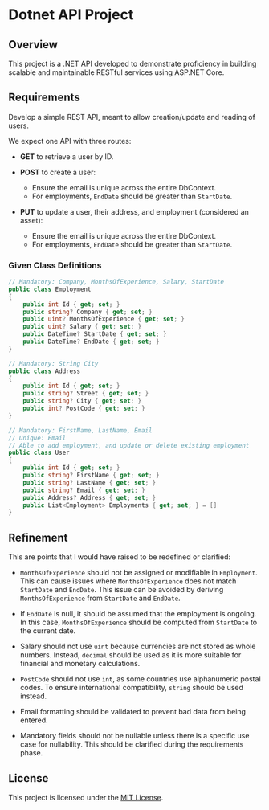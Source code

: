 # Dotnet API Project

## Overview
This project is a .NET API developed to demonstrate proficiency in building scalable and maintainable RESTful services using ASP.NET Core. 

## Requirements
Develop a simple REST API, meant to allow creation/update and reading of users.

We expect one API with three routes:
- **GET** to retrieve a user by ID.

- **POST** to create a user:
    - Ensure the email is unique across the entire DbContext.
    - For employments, `EndDate` should be greater than `StartDate`.

- **PUT** to update a user, their address, and employment (considered an asset):
    - Ensure the email is unique across the entire DbContext.
    - For employments, `EndDate` should be greater than `StartDate`.

### Given Class Definitions
```csharp
// Mandatory: Company, MonthsOfExperience, Salary, StartDate
public class Employment
{
    public int Id { get; set; }           
    public string? Company { get; set; }
    public uint? MonthsOfExperience { get; set; } 
    public uint? Salary { get; set; } 
    public DateTime? StartDate { get; set; } 
    public DateTime? EndDate { get; set; }
}

// Mandatory: String City
public class Address
{
    public int Id { get; set; }     
    public string? Street { get; set; }      
    public string? City { get; set; }
    public int? PostCode { get; set; }
}

// Mandatory: FirstName, LastName, Email
// Unique: Email
// Able to add employment, and update or delete existing employment
public class User
{
    public int Id { get; set; }
    public string? FirstName { get; set; }
    public string? LastName { get; set; } 
    public string? Email { get; set; } 
    public Address? Address { get; set; }
    public List<Employment> Employments { get; set; } = []
}
```

## Refinement
This are points that I would have raised to be redefined or clarified:

- `MonthsOfExperience` should not be assigned or modifiable in `Employment`. This can cause issues where `MonthsOfExperience` does not match `StartDate` and `EndDate`. This issue can be avoided by deriving `MonthsOfExperience` from `StartDate` and `EndDate`.

- If `EndDate` is null, it should be assumed that the employment is ongoing. In this case, `MonthsOfExperience` should be computed from `StartDate` to the current date.

- Salary should not use `uint` because currencies are not stored as whole numbers. Instead, `decimal` should be used as it is more suitable for financial and monetary calculations.

- `PostCode` should not use `int`, as some countries use alphanumeric postal codes. To ensure international compatibility, `string` should be used instead.

- Email formatting should be validated to prevent bad data from being entered.

- Mandatory fields should not be nullable unless there is a specific use case for nullability. This should be clarified during the requirements phase.

## License
This project is licensed under the [MIT License](LICENSE).